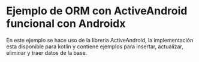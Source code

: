 # Ejemplo de ORM con ActiveAndroid funcional con Androidx
En este ejemplo se hace uso de la libreria ActiveAndroid, la implementación esta disponible para kotlin
y contiene ejemplos para insertar, actualizar, eliminar y traer datos de la base.
